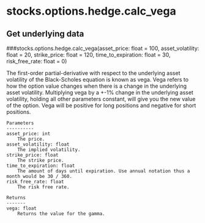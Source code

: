 # stocks.options.hedge.calc_vega

## Get underlying data 
###stocks.options.hedge.calc_vega(asset_price: float = 100, asset_volatility: float = 20, strike_price: float = 120, time_to_expiration: float = 30, risk_free_rate: float = 0)

The first-order partial-derivative with respect to the underlying asset volatility of
    the Black-Scholes equation is known as vega. Vega refers to how the option value
    changes when there is a change in the underlying asset volatility. Multiplying vega by
    a +-1% change in the underlying asset volatility, holding all other parameters constant, will give
    you the new value of the option. Vega will be positive for long positions and negative for short positions.

    Parameters
    ----------
    asset_price: int
        The price.
    asset_volatility: float
        The implied volatility.
    strike_price: float
        The strike price.
    time_to_expiration: float
        The amount of days until expiration. Use annual notation thus a month would be 30 / 360.
    risk_free_rate: float
        The risk free rate.

    Returns
    -------
    vega: float
        Returns the value for the gamma.
